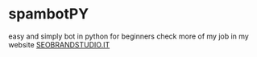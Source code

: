 # spambotPY
easy and simply bot in python for beginners
check more of my job in my website <a href="http://www.seobrandstudio.it">SEOBRANDSTUDIO.IT</a>
